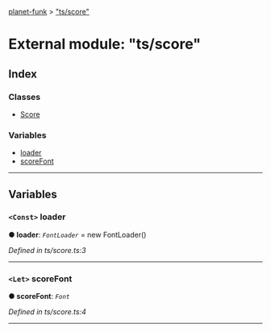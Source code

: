 [planet-funk](../README.md) > ["ts/score"](../modules/_ts_score_.md)

# External module: "ts/score"

## Index

### Classes

* [Score](../classes/_ts_score_.score.md)

### Variables

* [loader](_ts_score_.md#loader)
* [scoreFont](_ts_score_.md#scorefont)

---

## Variables

<a id="loader"></a>

### `<Const>` loader

**● loader**: *`FontLoader`* =  new FontLoader()

*Defined in ts/score.ts:3*

___
<a id="scorefont"></a>

### `<Let>` scoreFont

**● scoreFont**: *`Font`*

*Defined in ts/score.ts:4*

___

